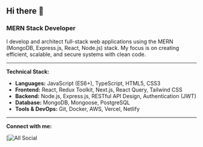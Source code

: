 ## Hi there 👋

### MERN Stack Developer

I develop and architect full-stack web applications using the MERN (MongoDB, Express.js, React, Node.js) stack. My focus is on creating efficient, scalable, and secure systems with clean code.

---

**Technical Stack:**

*   **Languages:** JavaScript (ES6+), TypeScript, HTML5, CSS3
*   **Frontend:** React, Redux Toolkit, Next.js, React Query, Tailwind CSS
*   **Backend:** Node.js, Express.js, RESTful API Design, Authentication (JWT)
*   **Database:** MongoDB, Mongoose, PostgreSQL
*   **Tools & DevOps:** Git, Docker, AWS, Vercel, Netlify

---

**Connect with me:**

[![All Social](https://linktr.ee/vishu33.x)

